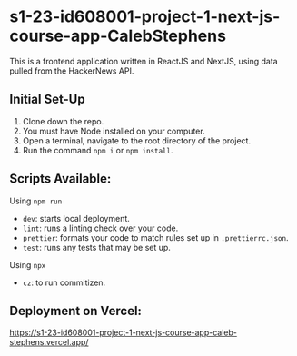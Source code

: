 # s1-23-id608001-project-1-next-js-course-app-CalebStephens

This is a frontend application written in ReactJS and NextJS, using data pulled from the HackerNews API.

## Initial Set-Up

1. Clone down the repo.
2. You must have Node installed on your computer.
3. Open a terminal, navigate to the root directory of the project.
4. Run the command `npm i` or `npm install`.

## Scripts Available:
Using `npm run`
- `dev`: starts local deployment.
- `lint`: runs a linting check over your code.
- `prettier`: formats your code to match rules set up in `.prettierrc.json`.
- `test`: runs any tests that may be set up.

Using `npx`
- `cz`: to run commitizen.

## Deployment on Vercel:

https://s1-23-id608001-project-1-next-js-course-app-caleb-stephens.vercel.app/

